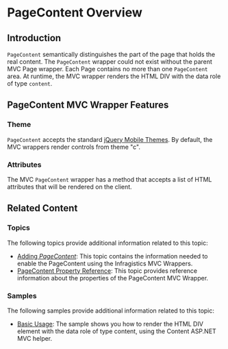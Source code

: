 ﻿<!--
|metadata|
{
    "fileName": "pagecontent-overview",
    "controlName": "PageContent",
    "tags": ["Getting Started","Layouts","MVC"]
}
|metadata|
-->

# PageContent Overview

## Introduction
`PageContent` semantically distinguishes the part of the page that holds the real content. The `PageContent` wrapper could not exist without the parent MVC Page wrapper. Each Page contains no more than one `PageContent` area. At runtime, the MVC wrapper renders the HTML DIV with the data role of type `content`.

## PageContent MVC Wrapper Features
### Theme
`PageContent` accepts the standard [jQuery Mobile Themes](http://jquerymobile.com/demos/1.1.1/docs/api/themes.html). By default, the MVC wrappers render controls from theme "c".

### Attributes
The MVC `PageContent` wrapper has a method that accepts a list of HTML attributes that will be rendered on the client.

## Related Content
### Topics

The following topics provide additional information related to this topic:

- [Adding *PageContent*](Adding-PageContent.html): This topic contains the information needed to enable the PageContent using the Infragistics MVC Wrappers.
- [PageContent Property Reference](PageContent-Property-Reference.html): This topic provides reference information about the properties of the PageContent MVC Wrapper.

### Samples
The following samples provide additional information related to this topic:

- [Basic Usage](%%SamplesUrl%%/mobile-pagecontent/basic-usage): The sample shows you how to render the HTML DIV element with the data role of type content, using the Content ASP.NET MVC helper.